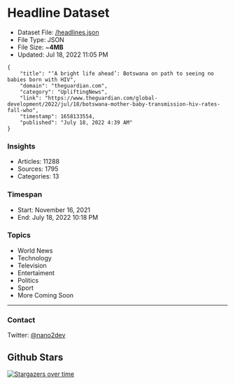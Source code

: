 # Headline Dataset

- Dataset File: [/headlines.json](https://raw.githubusercontent.com/fwd/news/master/headlines.json) 
- File Type: JSON
- File Size: ~**4MB**
- Updated: Jul 18, 2022 11:05 PM

```
{
    "title": "‘A bright life ahead’: Botswana on path to seeing no babies born with HIV",
    "domain": "theguardian.com",
    "category": "UpliftingNews",
    "link": "https://www.theguardian.com/global-development/2022/jul/18/botswana-mother-baby-transmission-hiv-rates-fall-who",
    "timestamp": 1658133554,
    "published": "July 18, 2022 4:39 AM"
}
```

### Insights

- Articles: 11288
- Sources: 1795
- Categories: 13

### Timespan

- Start: November 16, 2021
- End: July 18, 2022 10:18 PM

### Topics

- World News
- Technology
- Television
- Entertaiment
- Politics
- Sport
- More Coming Soon

---

### Contact 

Twitter: [@nano2dev](https://twitter.com/nano2dev)

## Github Stars

[![Stargazers over time](https://starchart.cc/fwd/news.svg)](https://starchart.cc/fwd/news)
	